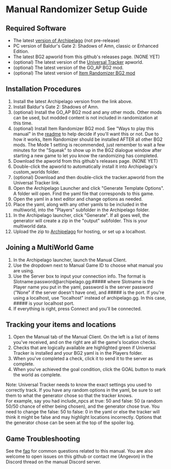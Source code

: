 # Manual Randomizer Setup Guide

## Required Software

- The latest [version of Archipelago](https://github.com/ArchipelagoMW/Archipelago/releases) (not pre-release)
- PC version of Baldur's Gate 2: Shadows of Amn, classic or Enhanced Edition.
- The latest BG2 apworld from this github's releases page. (NONE YET)
- (optional) The latest version of the [Universal Tracker](https://github.com/FarisTheAncient/Archipelago/releases) apworld. 
- (optional) The latest version of the GO_AP BG2 mod.
- (optional) The latest version of [Item Randomizer BG2 mod](https://github.com/FredrikLindgren/randomiser/releases)

## Installation Procedures

1. Install the latest Archipelago version from the link above. 
2. Install Baldur's Gate 2: Shadows of Amn. 
3. (optional) Install the GO_AP BG2 mod and any other mods. Other mods can be used, but modded content is not included in randomization at this time. 
4. (optional) Install Item Randomizer BG2 mod. See "Ways to play this manual" in the [readme](BG2_readme.md) to help decide if you'll want this or not. Due to how it works, Item Randomizer should be installed AFTER all other BG2 mods. The Mode 1 setting is recommended, just remember to wait a few minutes for the "Squeak" to show up in the BG2 dialogue window after starting a new game to let you know the randomizing has completed.
5. Download the apworld from this github's releases page. (NONE YET)
6. Double-click the apworld to automatically install it into Archipelago's custom_worlds folder.
7. (optional) Download and then double-click the tracker.apworld from the Universal Tracker link.
8. Open the Archipelago Launcher and click "Generate Template Options". A folder will open. Find the yaml file that corresponds to this game.
7. Open the yaml in a text editor and change options as needed.
8. Place the yaml, along with any other yamls to be included in the multiworld, into the "Players" subfolder in the Archipelago folder.
9. In the Archipelago launcher, click "Generate". If all goes well, the generator will create a zip in the "output" subfolder. This is your multiworld data.
10. Upload the zip to [Archipelago](https://archipelago.gg/uploads) for hosting, or set up a localhost.

## Joining a MultiWorld Game

1. In the Archipelago launcher, launch the Manual Client.
2. Use the dropdown next to Manual Game ID to choose what manual you are using.
3. Use the Server box to input your connection info. The format is Slotname:<span>password</span>@archipelago.gg:#####
where Slotname is the Player name you put in the yaml, password is the server password ("None" if the server doesn't have one), and ##### is the port. If you're using a localhost, use "localhost" instead of archipelago.gg. In this case, ##### is your localhost port.
4. If everything is right, press Connect and you'll be connected.

## Tracking your items and locations

1. Open the Manual tab of the Manual Client. On the left is a list of items you've received, and on the right are all the game's location checks.
2. Checks that are logically available are highlighted green if Universal Tracker is installed and your BG2 yaml is in the Players folder.
3. When you've completed a check, click it to send it to the server as complete.
4. When you've achieved the goal condition, click the GOAL button to mark the world as complete.

Note: Universal Tracker needs to know the exact settings you used to correctly track. If you have any random options in the yaml, be sure to set them to what the generator chose so that the tracker knows.<br/>
For example, say you had include_npcs at true: 50 and false: 50 (a random 50/50 chance of either being chosen), and the generator chose true. You need to change the false: 50 to false: 0 in the yaml or else the tracker will think it might be false and may highlight locations incorrectly. Options that the generator chose can be seen at the top of the spoiler log.

## Game Troubleshooting

See the [faq](faq.md) for common questions related to this manual. You are also welcome to open issues on this github or contact me (Angevon) in the Discord thread on the manual Discord server.